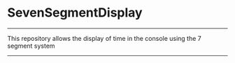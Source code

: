 # SevenSegmentDisplay
***
This repository allows the display of time in the console using the 7 segment system
***
